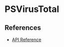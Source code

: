 # PSVirusTotal

## References
* [API Reference](https://www.virustotal.com/en/documentation/public-api/)
